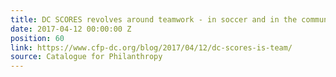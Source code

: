 ```yaml
---
title: DC SCORES revolves around teamwork - in soccer and in the community
date: 2017-04-12 00:00:00 Z
position: 60
link: https://www.cfp-dc.org/blog/2017/04/12/dc-scores-is-team/
source: Catalogue for Philanthropy
---
```


